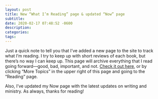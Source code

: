 ```yaml
---
layout: post
title: New “What I’m Reading” page & updated “Now” page
subtitle: 
date: 2020-02-17 07:48:52 -0600
description: 
categories: 
tags: 
---
```


Just a quick note to tell you that I’ve added a new page to the site to track what I’m reading. I try to keep up with short reviews of each book, but there’s no way I can keep up. This page will archive everything that I read going forward—good, bad, important, and not. [Check it out here,](/reading.html) or by clicking “More Topics” in the upper right of this page and going to the “Reading” page.

Also, I’ve updated my Now page with the latest updates on writing and ministry. As always, thanks for reading! 